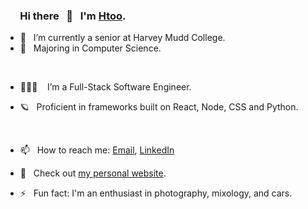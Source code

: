### &nbsp;&nbsp;&nbsp;&nbsp;&nbsp; Hi there &nbsp; 👋  &nbsp; I'm [Htoo](https://www.htoo.me/).


- 🔭  &nbsp; I’m currently a senior at Harvey Mudd College.
- 🌱  &nbsp; Majoring in Computer Science.
 <p>&nbsp;</p>

- 👨🏻‍💻   &nbsp;&nbsp; I’m a Full-Stack Software Engineer.
- 🪐  &nbsp; Proficient in frameworks built on React, Node, CSS and Python.
  <p>&nbsp;</p>

- 📫  &nbsp; How to reach me: [Email](mailto:2myat9@gmail.com), [LinkedIn](https://www.linkedin.com/in/htoomyat/)
- 🌵  &nbsp; Check out [my personal website](https://htoo.me/).
- ⚡  &nbsp; Fun fact: I'm an enthusiast in photography, mixology, and cars.

